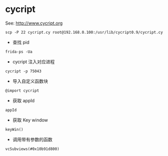 # cycript
See: http://www.cycript.org

```shell
scp -P 22 cycript.cy root@192.168.0.100:/usr/lib/cycript0.9/cycript.cy
```

* 查找 pid

```shell
frida-ps -Ua
```

* cycript 注入对应进程

```shell
cycript -p 75043
```

* 导入自定义函数块

```shell
@import cycript
```
* 获取 appId

```shell
appId
```

* 获取 Key window

```shell
keyWin()
```
* 调用带有参数的函数

```shell
vcSubviews(#0x10b91d800)
```
